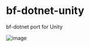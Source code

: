 # bf-dotnet-unity
bf-dotnet port for Unity

![image](https://user-images.githubusercontent.com/1466920/103467131-2cd5e280-4d4c-11eb-8ee6-1026981e8bb6.png)
